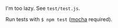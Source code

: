 I'm too lazy. See `test/test.js`.

Run tests with `$ npm test` ([mocha](http://visionmedia.github.io/mocha/) required).
